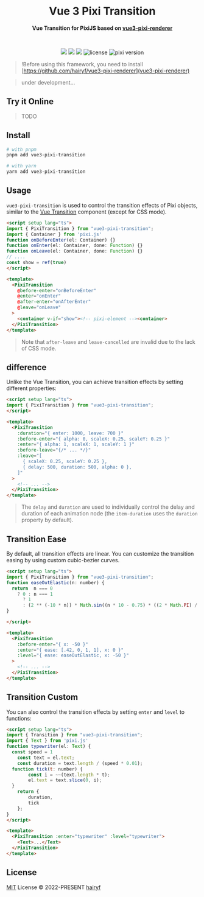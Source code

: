 <h1 align="center">Vue 3 Pixi Transition</h1>

<p align="center">
  <strong>Vue Transition for PixiJS based on <a href="https://github.com/hairyf/vue3-pixi-renderer">vue3-pixi-renderer</a> </strong>
</p>

<br />

<p align="center">
  <img src="https://img.shields.io/github/forks/hairyf/vue3-pixi-transition.svg?style=flat-square" />
  <img src="https://img.shields.io/github/stars/hairyf/vue3-pixi-transition.svg?style=flat-square" />
  <img src="https://img.shields.io/npm/dm/vue3-pixi-transition.svg?style=flat-square" />
  <img src="https://img.shields.io/badge/license-MIT-green.svg?style=flat-square" alt="license" />
  <img src="https://img.shields.io/badge/pixi-v7+-ff69b4.svg?style=flat-square" alt="pixi version" />
</p>

> !Before using this framework, you need to install [https://github.com/hairyf/vue3-pixi-renderer](vue3-pixi-renderer)


> under development...

## Try it Online

> TODO

## Install

```sh
# with pnpm
pnpm add vue3-pixi-transition

# with yarn
yarn add vue3-pixi-transition
```

## Usage

`vue3-pixi-transition` is used to control the transition effects of Pixi objects, similar to the [Vue Transition](https://cn.vuejs.org/guide/built-ins/transition.html#javascript-hooks) component (except for CSS mode).

```html
<script setup lang="ts">
import { PixiTransition } from "vue3-pixi-transition";
import { Container } from 'pixi.js'
function onBeforeEnter(el: Container) {}
function onEnter(el: Container, done: Function) {}
function onLeave(el: Container, done: Function) {}
// ....
const show = ref(true)
</script>

<template>
  <PixiTransition
    @before-enter="onBeforeEnter"
    @enter="onEnter"
    @after-enter="onAfterEnter"
    @leave="onLeave"
  >
    <container v-if="show"><!-- pixi-element --><container>
  </PixiTransition>
</template>
```

> Note that `after-leave` and `leave-cancelled` are invalid due to the lack of CSS mode.

## difference

Unlike the Vue Transition, you can achieve transition effects by setting different properties:

```html
<script setup lang="ts">
import { PixiTransition } from "vue3-pixi-transition";
</script>

<template>
  <PixiTransition
    :duration="{ enter: 1000, leave: 700 }"
    :before-enter="{ alpha: 0, scaleX: 0.25, scaleY: 0.25 }"
    :enter="{ alpha: 1, scaleX: 1, scaleY: 1 }"
    :before-leave="{/* ... */}"
    :leave="[
      { scaleX: 0.25, scaleY: 0.25 },
      { delay: 500, duration: 500, alpha: 0 },
    ]"
  >
    <!-- ... -->
  </PixiTransition>
</template>
```

> The `delay` and `duration` are used to individually control the delay and duration of each animation node (the `item-duration` uses the `duration` property by default).

## Transition Ease

By default, all transition effects are linear. You can customize the transition easing by using custom cubic-bezier curves.

```html
<script setup lang="ts">
import { PixiTransition } from "vue3-pixi-transition";
function easeOutElastic(n: number) {
  return  n === 0
    ? 0 : n === 1
      ? 1
      : (2 ** (-10 * n)) * Math.sin((n * 10 - 0.75) * ((2 * Math.PI) / 3)) + 1
}

</script>

<template>
  <PixiTransition
    :before-enter="{ x: -50 }"
    :enter="{ ease: [.42, 0, 1, 1], x: 0 }"
    :level="{ ease: easeOutElastic, x: -50 }"
  >
    <!-- ... -->
  </PixiTransition>
</template>
```

## Transition Custom

You can also control the transition effects by setting `enter` and `level` to functions:

```html
<script setup lang="ts">
import { Transition } from "vue3-pixi-transition";
import { Text } from 'pixi.js'
function typewriter(el: Text) {
  const speed = 1
	const text = el.text;
	const duration = text.length / (speed * 0.01);
  function tick(t: number) {
		const i = ~~(text.length * t);
		el.text = text.slice(0, i);
  }
	return {
		duration,
		tick
	};
}
</script>

<template>
  <PixiTransition :enter="typewriter" :level="typewriter">
    <Text>...</Text>
  </PixiTransition>
</template>
```

## License

[MIT](./LICENSE) License © 2022-PRESENT [hairyf](https://github.com/hairyf)
